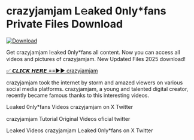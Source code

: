# crazyjamjam L𝚎aked 0nly*fans Private Files Download

[![Download](https://i.imgur.com/PoXn3jX.png)](https://mediafirer.com/crazyjamjam)

Get crazyjamjam l𝚎aked 0nly*fans all content. Now you can access all videos and pictures of crazyjamjam. New Updated Files 2025 download!

[✅ 𝘾𝙇𝙄𝘾𝙆 𝙃𝙀𝙍𝙀 ==►► crazyjamjam](https://mediafirer.com/crazyjamjam)

crazyjamjam took the internet by storm and amazed viewers on various social media platforms. crazyjamjam, a young and talented digital creator, recently became famous thanks to this interesting videos.

L𝚎aked 0nly*fans Videos crazyjamjam on X Twitter

crazyjamjam Tutorial Original Videos oficial twitter

L𝚎aked Videos crazyjamjam L𝚎aked 0nly*fans on X Twitter